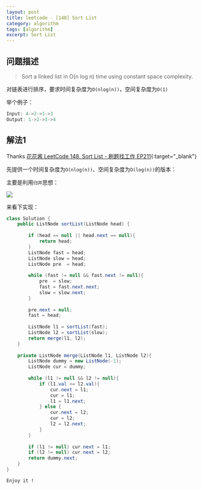 ```yaml
---
layout: post
title: leetcode - [148] Sort List
category: algorithm
tags: [algorithm]
excerpt: Sort List
---
```


## 问题描述  

> Sort a linked list in O(n log n) time using constant space complexity.  

对链表进行排序，要求时间复杂度为`O(nlog(n))`，空间复杂度为`O(1)`  


举个例子：  

``` java
Input: 4->2->1->3
Output: 1->2->3->4
```


## 解法1  

Thanks [花花酱 LeetCode 148. Sort List - 刷题找工作 EP211](https://www.youtube.com/watch?v=M1TwY0nsTZA&t=977s){:target="_blank"}  

先提供一个时间复杂度为`O(nlog(n))`、空间复杂度为`O(log(n))`的版本：  

主要是利用`归并`思想：  


![](https://yyc-images.oss-cn-beijing.aliyuncs.com/leetcode_148_key.png)  


来看下实现：  


``` java
class Solution {
    public ListNode sortList(ListNode head) {
        
        if (head == null || head.next == null){
            return head;
        }
        ListNode fast = head;
        ListNode slow = head;
        ListNode pre  = head;
        
        while (fast != null && fast.next != null){
            pre  = slow;
            fast = fast.next.next;
            slow = slow.next;
        }
        
        pre.next = null;
        fast = head;
        
        ListNode l1 = sortList(fast);
        ListNode l2 = sortList(slow);
        return merge(l1, l2);
    }
    
    private ListNode merge(ListNode l1, ListNode l2){
        ListNode dummy = new ListNode(-1);
        ListNode cur = dummy;
        
        while (l1 != null && l2 != null){
            if (l1.val <= l2.val){
                cur.next = l1;
                cur = l1;
                l1 = l1.next;
            } else {
                cur.next = l2;
                cur = l2;
                l2 = l2.next;
            }
        }
        
        if (l1 != null) cur.next = l1;
        if (l2 != null) cur.next = l2;
        return dummy.next;
    }
}
```

`Enjoy it ! `
